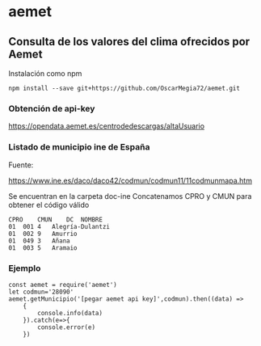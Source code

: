 # aemet
## Consulta de los valores del clima ofrecidos por Aemet

Instalación como npm
```
npm install --save git+https://github.com/OscarMegia72/aemet.git
```
### Obtención de api-key
https://opendata.aemet.es/centrodedescargas/altaUsuario

### Listado de municipio ine de España
Fuente:

https://www.ine.es/daco/daco42/codmun/codmun11/11codmunmapa.htm

Se encuentran en la carpeta doc-ine
Concatenamos CPRO y CMUN para obtener el código válido
```
CPRO	CMUN	DC	NOMBRE
01	001	4	Alegría-Dulantzi
01	002	9	Amurrio
01	049	3	Añana
01	003	5	Aramaio

```
### Ejemplo
```
const aemet = require('aemet')
let codmun='28090'
aemet.getMunicipio('[pegar aemet api key]',codmun).then((data) => 
    {
        console.info(data)
    }).catch(e=>{
        console.error(e)
    })
```